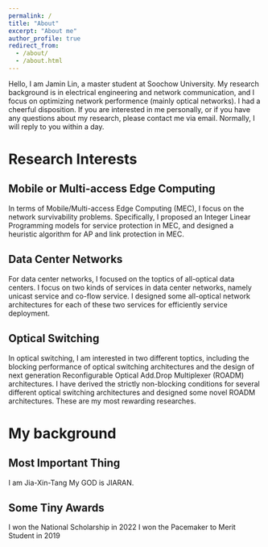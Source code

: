 ```yaml
---
permalink: /
title: "About"
excerpt: "About me"
author_profile: true
redirect_from: 
  - /about/
  - /about.html
---
```


Hello, I am Jamin Lin, a master student at Soochow University. My research background is in electrical engineering and network communication, and I focus on optimizing network performence (mainly optical networks). I had a cheerful disposition. If you are interested in me personally, or if you have any questions about my research, please contact me via email. Normally, I will reply to you within a day.

Research Interests
====== 
Mobile or Multi-access Edge Computing
------ 
In terms of Mobile/Multi-access Edge Computing (MEC), I focus on the network survivability problems. Specifically, I proposed an Integer Linear Programming models for service protection in MEC, and designed a heuristic algorithm for AP and link protection in MEC.

Data Center Networks
------ 
For data center networks, I focused on the toptics of all-optical data centers. I focus on two kinds of services in data center networks, namely unicast service and co-flow service. I designed some all-optical network architectures for each of these two services for efficiently service deployment.

Optical Switching
------
In optical switching, I am interested in two different toptics, including the blocking performance of optical switching architectures and the design of next generation Reconfigurable Optical Add.Drop Multiplexer (ROADM) architectures. I have derived the strictly non-blocking conditions for several different optical switching architectures and designed some novel ROADM architectures. These are my most rewarding researches.

My background
======
Most Important Thing
------ 
I am Jia-Xin-Tang
My GOD is JIARAN.

Some Tiny Awards
------
I won the National Scholarship in 2022
I won the Pacemaker to Merit Student in 2019
